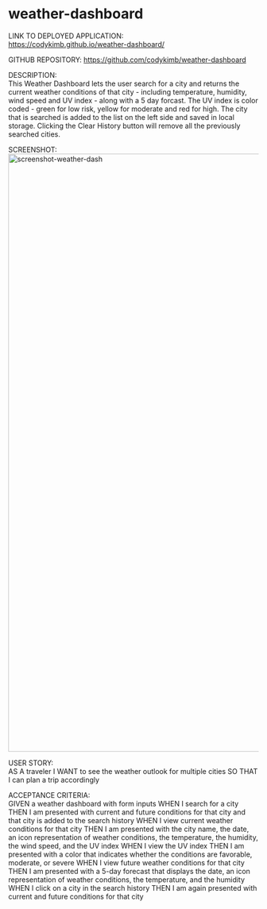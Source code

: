 # weather-dashboard
  
LINK TO DEPLOYED APPLICATION:  
https://codykimb.github.io/weather-dashboard/  
  
GITHUB REPOSITORY:
https://github.com/codykimb/weather-dashboard  
  
DESCRIPTION:  
This Weather Dashboard lets the user search for a city
and returns the current weather conditions of that city -
including temperature, humidity, wind speed and UV index -
along with a 5 day forcast. The UV index is color coded -
green for low risk, yellow for moderate and red for high.
The city that is searched is added to the list on the left
side and saved in local storage. Clicking the Clear History
button will remove all the previously searched cities.
  
SCREENSHOT:  
<img width="1204" alt="screenshot-weather-dash" src="https://user-images.githubusercontent.com/72325495/104827332-1175d780-5822-11eb-8042-3ea621dead4c.png">

  
USER STORY:  
AS A traveler
I WANT to see the weather outlook for multiple cities
SO THAT I can plan a trip accordingly

ACCEPTANCE CRITERIA:  
GIVEN a weather dashboard with form inputs
WHEN I search for a city
THEN I am presented with current and future conditions for that city and that city is added to the search history
WHEN I view current weather conditions for that city
THEN I am presented with the city name, the date, an icon representation of weather conditions, the temperature, the humidity, the wind speed, and the UV index
WHEN I view the UV index
THEN I am presented with a color that indicates whether the conditions are favorable, moderate, or severe
WHEN I view future weather conditions for that city
THEN I am presented with a 5-day forecast that displays the date, an icon representation of weather conditions, the temperature, and the humidity
WHEN I click on a city in the search history
THEN I am again presented with current and future conditions for that city  
  